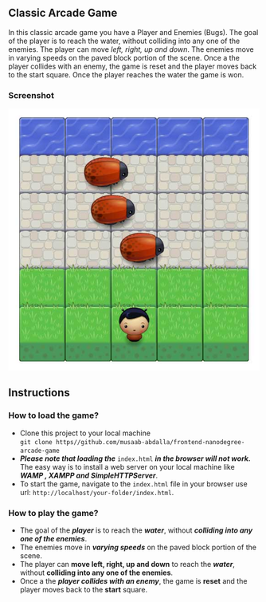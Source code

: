 Classic Arcade Game
---
In this classic arcade game you have a Player and Enemies (Bugs). The goal of the player is to reach the water, without colliding into any one of the enemies. The player can move _left, right, up and down_. The enemies move in varying speeds on the paved block portion of the scene. Once a the player collides with an enemy, the game is reset and the player moves back to the start square. Once the player reaches the water the game is won. <br/>

### Screenshot


![alt text](https://raw.githubusercontent.com/musaab-abdalla/musaab-abdalla.github.io/master/frontend-nanodegree-arcade-game/images/screenshot.jpg "Classic arcade game")

Instructions
------------
### How to load the game?
* Clone this project to your local machine <br/>
`git clone https//github.com/musaab-abdalla/frontend-nanodegree-arcade-game`
* _**Please note that loading the**_ `index.html` _**in the browser will not work.**_ The easy way is to install a web server on your local machine like _**WAMP , XAMPP _and_ SimpleHTTPServer**_.
* To start the game, navigate to the `index.html` file in your browser use url: `http://localhost/your-folder/index.html`.

### How to play the game?

* The goal of the _**player**_ is to reach the _**water**_, without _**colliding into any one of the enemies**_.
* The enemies move in _**varying speeds**_ on the paved block portion of the scene.
* The player can **move left, right, up and down** to reach the _**water**_, without **colliding into any one of the enemies**.
* Once a the _**player collides with an enemy**_, the game is **reset** and the player moves back to the **start** square.

